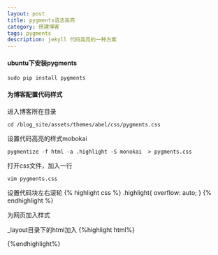 ```yaml
---
layout: post
title: pygments语法高亮
category: 搭建博客
tags: pygments
description: jekyll 代码高亮的一种方案
---
```


#### ubuntu下安装pygments

	sudo pip install pygments

#### 为博客配置代码样式

进入博客所在目录 

	cd /blog_site/assets/themes/abel/css/pygments.css

设置代码高亮的样式mobokai 

	pygmentize -f html -a .highlight -S monokai  > pygments.css

打开css文件，加入一行

	vim pygments.css

设置代码块左右滚轮
{% highlight css %}
.highlight{ overflow: auto; }
{% endhighlight %}

为网页加入样式

_layout目录下的html加入
{%highlight html%}
<link rel="stylesheet" href="/assets/themes/abel/css/pygments.css">
{%endhighlight%}

